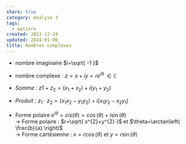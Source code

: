 ```yaml
---  
share: true  
category: Analyse 3  
tags:  
  - matière  
created: 2023-12-24  
updated: 2024-01-06  
title: Nombres complexes  
---  
```

  
  
- nombre imaginaire $i=\sqrt{ -1 }$  
  
- nombre complexe : $z=x+iy =re^{i\theta}\;\in\mathbb{C}$  
  
- *Somme* : $z1+z_{2}=(x_{1}+x_{2})+i(y_{1}+y_{2})$  
  
- *Produit* : $z_{1}\cdot z_{2}=(x_{1}x_{2}-y_{1}y_{2})+i(x_{1}y_{2}-x_{2}y_{1})$  
  
- Forme polaire $e^{i\theta}=cis(\theta)=\cos(\theta)+i\sin(\theta)$  
	→ Forme polaire : $r=\sqrt{ x^{2}+y^{2} }$ et $\theta=\arctan\left( \frac{b}{a} \right)$  
	→ Forme cartésienne : $x=r \cos(\theta)$ et $y=r\sin(\theta)$  
